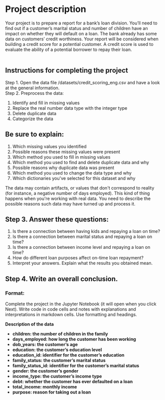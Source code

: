 <h1>Project description</h1>
Your project is to prepare a report for a bank’s loan division. You’ll need to find out if a customer’s marital status and number of children have an impact on whether they will default on a loan. 
The bank already has some data on customers’ credit worthiness.
Your report will be considered when building a credit score for a potential customer. A credit score is used to evaluate the ability of a potential borrower to repay their loan.<br><br>

<h2>Instructions for completing the project</h2>
Step 1. Open the data file /datasets/credit_scoring_eng.csv and have a look at the general information.<br>
Step 2. Preprocess the data:<br>
<ol><li>Identify and fill in missing values</li>
<li>Replace the real number data type with the integer type</li>
<li>Delete duplicate data</li>
<li>Categorize the data</li></ol>
  
<h2>Be sure to explain:</h2>
<ol><li>Which missing values you identified</li>
<li>Possible reasons these missing values were present</li>
<li>Which method you used to fill in missing values</li>
<li>Which method you used to find and delete duplicate data and why</li>
<li>Possible reasons why duplicate data was present</li>
<li>Which method you used to change the data type and why</li>
<li>Which dictionaries you've selected for this dataset and why</li></ol>
  
The data may contain artifacts, or values that don't correspond to reality (for instance, a negative number of days employed). This kind of thing happens when you're working with real data. You need to describe the possible reasons such data may have turned up and process it.

<h2>Step 3. Answer these questions:</h2>
<ol><li>Is there a connection between having kids and repaying a loan on time?</li>
<li>Is there a connection between marital status and repaying a loan on time?</li>
<li>Is there a connection between income level and repaying a loan on time?</li>
<li>How do different loan purposes affect on-time loan repayment?</li>
<li>Interpret your answers. Explain what the results you obtained mean.</li></ol>
  
<h2>Step 4. Write an overall conclusion.</h2>
<h3>Format:</h3>
Complete the project in the Jupyter Notebook (it will open when you click Next). Write code in code cells and notes with explanations and interpretations in markdown cells. Use formatting and headings.<br>

<b>Description of the data<b><br>
<ul><li>children: the number of children in the family</li>
<li>days_employed: how long the customer has been working</li>
<li>dob_years: the customer’s age</li>
<li>education: the customer’s education level</li>
<li>education_id: identifier for the customer’s education</li>
<li>family_status: the customer’s marital status</li>
<li>family_status_id: identifier for the customer’s marital status</li>
<li>gender: the customer’s gender</li>
<li>income_type: the customer’s income type</li>
<li>debt: whether the customer has ever defaulted on a loan</li>
<li>total_income: monthly income</li>
<li>purpose: reason for taking out a loan</li></ul><br>
